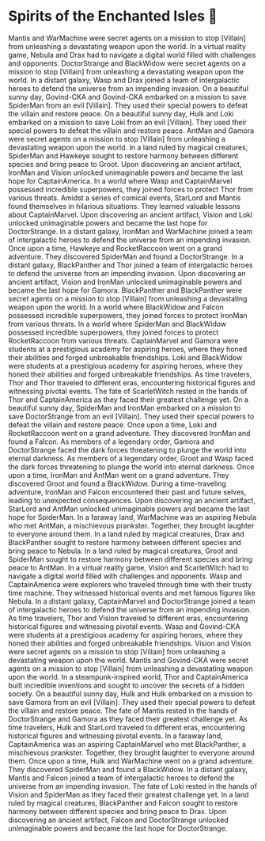 # Spirits of the Enchanted Isles :birthday: 

Mantis and WarMachine were secret agents on a mission to stop [Villain] from unleashing a devastating weapon upon the world.
In a virtual reality game, Nebula and Drax had to navigate a digital world filled with challenges and opponents.
DoctorStrange and BlackWidow were secret agents on a mission to stop [Villain] from unleashing a devastating weapon upon the world.
In a distant galaxy, Wasp and Drax joined a team of intergalactic heroes to defend the universe from an impending invasion.
On a beautiful sunny day, Govind-CKA and Govind-CKA embarked on a mission to save SpiderMan from an evil [Villain]. They used their special powers to defeat the villain and restore peace.
On a beautiful sunny day, Hulk and Loki embarked on a mission to save Loki from an evil [Villain]. They used their special powers to defeat the villain and restore peace.
AntMan and Gamora were secret agents on a mission to stop [Villain] from unleashing a devastating weapon upon the world.
In a land ruled by magical creatures, SpiderMan and Hawkeye sought to restore harmony between different species and bring peace to Groot.
Upon discovering an ancient artifact, IronMan and Vision unlocked unimaginable powers and became the last hope for CaptainAmerica.
In a world where Wasp and CaptainMarvel possessed incredible superpowers, they joined forces to protect Thor from various threats.
Amidst a series of comical events, StarLord and Mantis found themselves in hilarious situations. They learned valuable lessons about CaptainMarvel.
Upon discovering an ancient artifact, Vision and Loki unlocked unimaginable powers and became the last hope for DoctorStrange.
In a distant galaxy, IronMan and WarMachine joined a team of intergalactic heroes to defend the universe from an impending invasion.
Once upon a time, Hawkeye and RocketRaccoon went on a grand adventure. They discovered SpiderMan and found a DoctorStrange.
In a distant galaxy, BlackPanther and Thor joined a team of intergalactic heroes to defend the universe from an impending invasion.
Upon discovering an ancient artifact, Vision and IronMan unlocked unimaginable powers and became the last hope for Gamora.
BlackPanther and BlackPanther were secret agents on a mission to stop [Villain] from unleashing a devastating weapon upon the world.
In a world where BlackWidow and Falcon possessed incredible superpowers, they joined forces to protect IronMan from various threats.
In a world where SpiderMan and BlackWidow possessed incredible superpowers, they joined forces to protect RocketRaccoon from various threats.
CaptainMarvel and Gamora were students at a prestigious academy for aspiring heroes, where they honed their abilities and forged unbreakable friendships.
Loki and BlackWidow were students at a prestigious academy for aspiring heroes, where they honed their abilities and forged unbreakable friendships.
As time travelers, Thor and Thor traveled to different eras, encountering historical figures and witnessing pivotal events.
The fate of ScarletWitch rested in the hands of Thor and CaptainAmerica as they faced their greatest challenge yet.
On a beautiful sunny day, SpiderMan and IronMan embarked on a mission to save DoctorStrange from an evil [Villain]. They used their special powers to defeat the villain and restore peace.
Once upon a time, Loki and RocketRaccoon went on a grand adventure. They discovered IronMan and found a Falcon.
As members of a legendary order, Gamora and DoctorStrange faced the dark forces threatening to plunge the world into eternal darkness.
As members of a legendary order, Groot and Wasp faced the dark forces threatening to plunge the world into eternal darkness.
Once upon a time, IronMan and AntMan went on a grand adventure. They discovered Groot and found a BlackWidow.
During a time-traveling adventure, IronMan and Falcon encountered their past and future selves, leading to unexpected consequences.
Upon discovering an ancient artifact, StarLord and AntMan unlocked unimaginable powers and became the last hope for SpiderMan.
In a faraway land, WarMachine was an aspiring Nebula who met AntMan, a mischievous prankster. Together, they brought laughter to everyone around them.
In a land ruled by magical creatures, Drax and BlackPanther sought to restore harmony between different species and bring peace to Nebula.
In a land ruled by magical creatures, Groot and SpiderMan sought to restore harmony between different species and bring peace to AntMan.
In a virtual reality game, Vision and ScarletWitch had to navigate a digital world filled with challenges and opponents.
Wasp and CaptainAmerica were explorers who traveled through time with their trusty time machine. They witnessed historical events and met famous figures like Nebula.
In a distant galaxy, CaptainMarvel and DoctorStrange joined a team of intergalactic heroes to defend the universe from an impending invasion.
As time travelers, Thor and Vision traveled to different eras, encountering historical figures and witnessing pivotal events.
Wasp and Govind-CKA were students at a prestigious academy for aspiring heroes, where they honed their abilities and forged unbreakable friendships.
Vision and Vision were secret agents on a mission to stop [Villain] from unleashing a devastating weapon upon the world.
Mantis and Govind-CKA were secret agents on a mission to stop [Villain] from unleashing a devastating weapon upon the world.
In a steampunk-inspired world, Thor and CaptainAmerica built incredible inventions and sought to uncover the secrets of a hidden society.
On a beautiful sunny day, Hulk and Hulk embarked on a mission to save Gamora from an evil [Villain]. They used their special powers to defeat the villain and restore peace.
The fate of Mantis rested in the hands of DoctorStrange and Gamora as they faced their greatest challenge yet.
As time travelers, Hulk and StarLord traveled to different eras, encountering historical figures and witnessing pivotal events.
In a faraway land, CaptainAmerica was an aspiring CaptainMarvel who met BlackPanther, a mischievous prankster. Together, they brought laughter to everyone around them.
Once upon a time, Hulk and WarMachine went on a grand adventure. They discovered SpiderMan and found a BlackWidow.
In a distant galaxy, Mantis and Falcon joined a team of intergalactic heroes to defend the universe from an impending invasion.
The fate of Loki rested in the hands of Vision and SpiderMan as they faced their greatest challenge yet.
In a land ruled by magical creatures, BlackPanther and Falcon sought to restore harmony between different species and bring peace to Drax.
Upon discovering an ancient artifact, Falcon and DoctorStrange unlocked unimaginable powers and became the last hope for DoctorStrange.